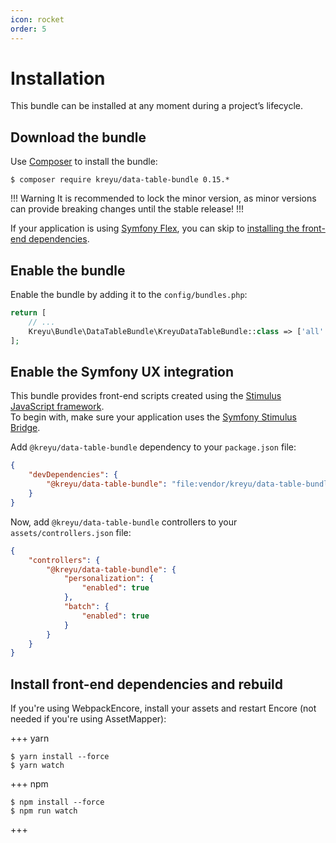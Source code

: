 ```yaml
---
icon: rocket
order: 5
---
```


# Installation

This bundle can be installed at any moment during a project’s lifecycle.

## Download the bundle

Use [Composer](https://getcomposer.org/) to install the bundle:

```shell
$ composer require kreyu/data-table-bundle 0.15.*
```

!!! Warning
It is recommended to lock the minor version, as minor versions can provide breaking changes until the stable release!
!!!

If your application is using [Symfony Flex](https://github.com/symfony/flex), you can skip to [installing the front-end dependencies](#install-front-end-dependencies-and-rebuild).

## Enable the bundle

Enable the bundle by adding it to the `config/bundles.php`:

```php # config/bundles.php
return [
    // ...
    Kreyu\Bundle\DataTableBundle\KreyuDataTableBundle::class => ['all' => true],
];
```

## Enable the Symfony UX integration

This bundle provides front-end scripts created using the [Stimulus JavaScript framework](https://stimulus.hotwired.dev/).   
To begin with, make sure your application uses the [Symfony Stimulus Bridge](https://github.com/symfony/stimulus-bridge).

Add `@kreyu/data-table-bundle` dependency to your `package.json` file:

```json # package.json
{
    "devDependencies": {
        "@kreyu/data-table-bundle": "file:vendor/kreyu/data-table-bundle/assets"
    }
}
```

Now, add `@kreyu/data-table-bundle` controllers to your `assets/controllers.json` file: 

```json # assets/controllers.json
{
    "controllers": {
        "@kreyu/data-table-bundle": {
            "personalization": {
                "enabled": true
            },
            "batch": {
                "enabled": true
            }
        }
    }
}
```

## Install front-end dependencies and rebuild

If you're using WebpackEncore, install your assets and restart Encore (not needed if you're using AssetMapper):

+++ yarn
```shell
$ yarn install --force
$ yarn watch
```
+++ npm
```shell
$ npm install --force
$ npm run watch
```
+++